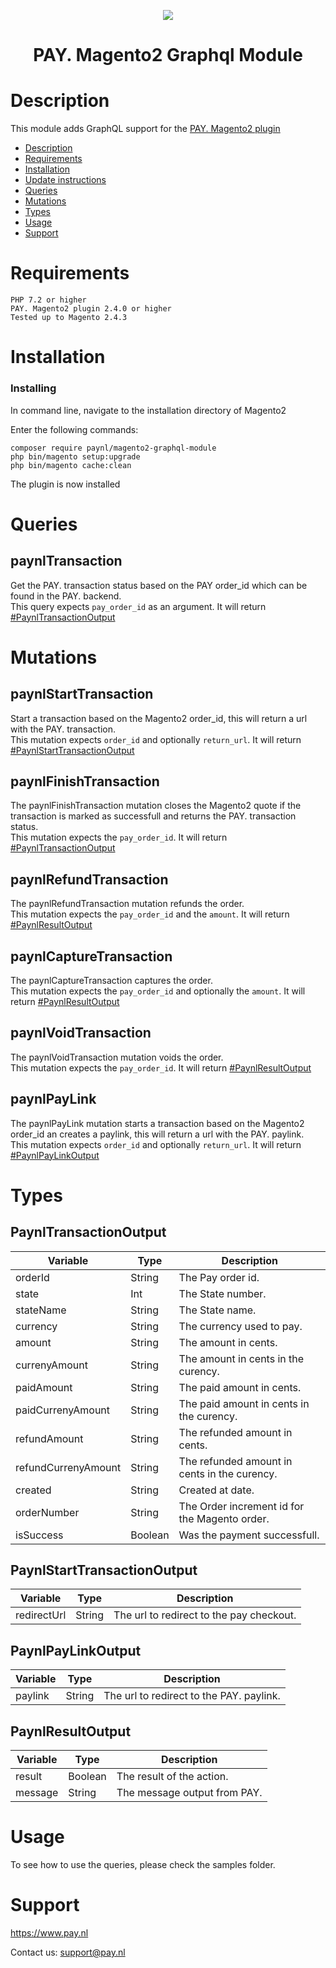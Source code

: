 <p align="center">
    <img src="https://www.pay.nl/uploads/1/brands/main_logo.png" />
</p>
<h1 align="center">PAY. Magento2 Graphql Module</h1>
  
# Description

This module adds GraphQL support for the [PAY. Magento2 plugin](https://github.com/paynl/magento2-plugin)


- [Description](#description)
- [Requirements](#requirements)
- [Installation](#installation)
- [Update instructions](#update-instructions)
- [Queries](#queries)
- [Mutations](#mutations)
- [Types](#types)
- [Usage](#usage)
- [Support](#support)



# Requirements

    PHP 7.2 or higher
    PAY. Magento2 plugin 2.4.0 or higher
    Tested up to Magento 2.4.3


# Installation
### Installing

In command line, navigate to the installation directory of Magento2

Enter the following commands:

```
composer require paynl/magento2-graphql-module
php bin/magento setup:upgrade
php bin/magento cache:clean
```

The plugin is now installed


# Queries

## paynlTransaction

Get the PAY. transaction status based on the PAY order_id which can be found in the PAY. backend.<br/>
This query expects `pay_order_id` as an argument. It will return [#PaynlTransactionOutput](#paynltransactionoutput)

# Mutations

## paynlStartTransaction

Start a transaction based on the Magento2 order_id, this will return a url with the PAY. transaction.<br/>
This mutation expects `order_id` and optionally `return_url`. It will return [#PaynlStartTransactionOutput](#paynlstarttransactionoutput)

## paynlFinishTransaction

The paynlFinishTransaction mutation closes the Magento2 quote if the transaction is marked as successfull and returns the PAY. transaction status. <br/>
This mutation expects the `pay_order_id`. It will return [#PaynlTransactionOutput](#paynltransactionoutput)

## paynlRefundTransaction

The paynlRefundTransaction mutation refunds the order. <br/>
This mutation expects the `pay_order_id` and the `amount`. It will return [#PaynlResultOutput](#paynlresultoutput)

## paynlCaptureTransaction

The paynlCaptureTransaction captures the order.<br/>
This mutation expects the `pay_order_id` and optionally the `amount`. It will return [#PaynlResultOutput](#paynlresultoutput)

## paynlVoidTransaction

The paynlVoidTransaction mutation voids the order.<br/>
This mutation expects the `pay_order_id`. It will return [#PaynlResultOutput](#paynlresultoutput)

## paynlPayLink

The paynlPayLink mutation starts a transaction based on the Magento2 order_id an creates a paylink, this will return a url with the PAY. paylink.<br/>
This mutation expects `order_id` and optionally `return_url`. It will return [#PaynlPayLinkOutput](#paynlstarttransactionoutput)

# Types

## PaynlTransactionOutput

| Variable            | Type    | Description                                   |
| ------------------- | ------- | --------------------------------------------- |
| orderId             | String  | The Pay order id.                             |
| state               | Int     | The State number.                             |
| stateName           | String  | The State name.                               |
| currency            | String  | The currency used to pay.                     |
| amount              | String  | The amount in cents.                          |
| currenyAmount       | String  | The amount in cents in the curency.           |
| paidAmount          | String  | The paid amount in cents.                     |
| paidCurrenyAmount   | String  | The paid amount in cents in the curency.      |
| refundAmount        | String  | The refunded amount in cents.                 |
| refundCurrenyAmount | String  | The refunded amount in cents in the curency.  |
| created             | String  | Created at date.                              |
| orderNumber         | String  | The Order increment id for the Magento order. |
| isSuccess           | Boolean | Was the payment successfull.                  |

## PaynlStartTransactionOutput

| Variable    | Type   | Description                              |
| ----------- | ------ | ---------------------------------------- |
| redirectUrl | String | The url to redirect to the pay checkout. |

## PaynlPayLinkOutput

| Variable    | Type   | Description                              |
| ----------- | ------ | ---------------------------------------- |
| paylink     | String | The url to redirect to the PAY. paylink. |

## PaynlResultOutput

| Variable    | Type    | Description                              |
| ----------- | ------  | ---------------------------------------- |
| result      | Boolean | The result of the action.                |
| message     | String  | The message output from PAY.             |


# Usage

To see how to use the queries, please check the samples folder. 

# Support
https://www.pay.nl

Contact us: support@pay.nl